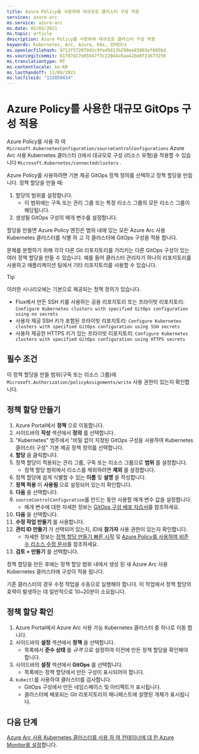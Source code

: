 ```yaml
---
title: Azure Policy를 사용하여 대규모로 클러스터 구성 적용
services: azure-arc
ms.service: azure-arc
ms.date: 03/03/2021
ms.topic: article
description: Azure Policy를 사용하여 대규모로 클러스터 구성 적용
keywords: Kubernetes, Arc, Azure, K8s, 컨테이너
ms.openlocfilehash: 9713f57207942c9fed5613b298ea83865ef685bd
ms.sourcegitcommit: 61f87d27e05547f3c22044c6aa42be8f23673256
ms.translationtype: MT
ms.contentlocale: ko-KR
ms.lasthandoff: 11/09/2021
ms.locfileid: "132059434"
---
```

# <a name="use-azure-policy-to-apply-gitops-configurations-at-scale"></a>Azure Policy를 사용한 대규모 GitOps 구성 적용

Azure Policy를 사용 하 여 `Microsoft.KubernetesConfiguration/sourceControlConfigurations` Azure Arc 사용 Kubernetes 클러스터 ()에서 대규모로 구성 (리소스 유형)을 적용할 수 있습니다 `Microsoft.Kubernetes/connectedclusters` .

Azure Policy를 사용하려면 기본 제공 GitOps 정책 정의를 선택하고 정책 할당을 만듭니다. 정책 할당을 만들 때:
1. 할당의 범위를 설정합니다.
    * 이 범위에는 구독 또는 관리 그룹 또는 특정 리소스 그룹의 모든 리소스 그룹이 해당됩니다.
2. 생성될 GitOps 구성의 매개 변수를 설정합니다. 

할당을 만들면 Azure Policy 엔진은 범위 내에 있는 모든 Azure Arc 사용 Kubernetes 클러스터를 식별 하 고 각 클러스터에 GitOps 구성을 적용 합니다.

문제를 분할하기 위해 각각 다른 Git 리포지토리를 가리키는 다른 GitOps 구성이 있는 여러 정책 할당을 만들 수 있습니다. 예를 들어 클러스터 관리자가 하나의 리포지토리를 사용하고 애플리케이션 팀에서 기타 리포지토리를 사용할 수 있습니다.

> [!TIP]
> 이러한 시나리오에는 기본으로 제공되는 정책 정의가 있습니다.
> * Flux에서 만든 SSH 키를 사용하는 공용 리포지토리 또는 프라이빗 리포지토리: `Configure Kubernetes clusters with specified GitOps configuration using no secrets`
> * 사용자 제공 SSH 키가 포함된 프라이빗 리포지토리: `Configure Kubernetes clusters with specified GitOps configuration using SSH secrets`
> * 사용자 제공한 HTTPS 키가 있는 프라이빗 리포지토리: `Configure Kubernetes clusters with specified GitOps configuration using HTTPS secrets`

## <a name="prerequisite"></a>필수 조건

이 정책 할당을 만들 범위(구독 또는 리소스 그룹)에 `Microsoft.Authorization/policyAssignments/write` 사용 권한이 있는지 확인합니다.

## <a name="create-a-policy-assignment"></a>정책 할당 만들기

1. Azure Portal에서 **정책** 으로 이동합니다.
1. 사이드바의 **작성** 섹션에서 **정의** 를 선택합니다.
1. "Kubernetes" 범주에서 "비밀 없이 지정된 GitOps 구성을 사용하여 Kubernetes 클러스터 구성" 기본 제공 정책 정의를 선택합니다. 
1. **할당** 을 클릭합니다.
1. 정책 할당이 적용되는 관리 그룹, 구독 또는 리소스 그룹으로 **범위** 를 설정합니다.
    * 정책 할당 범위에서 리소스를 제외하려면 **제외** 를 설정합니다.
1. 정책 할당에 쉽게 식별할 수 있는 **이름** 및 **설명** 을 작성합니다.
1. **정책 적용** 이 **사용됨** 으로 설정되어 있는지 확인합니다.
1. **다음** 을 선택합니다.
1. `sourceControlConfiguration`를 만드는 동안 사용할 매개 변수 값을 설정합니다.
    * 매개 변수에 대한 자세한 정보는 [GitOps 구성 배포 자습서](./tutorial-use-gitops-connected-cluster.md)를 참조하세요.
1. **다음** 을 선택합니다.
1. **수정 작업 만들기** 를 사용합니다.
1. **관리 ID 만들기** 가 선택되어 있는지, ID에 **참가자** 사용 권한이 있는지 확인합니다. 
    * 자세한 정보는 [정책 할당 만들기 빠른 시작](../../governance/policy/assign-policy-portal.md) 및 [Azure Policy를 사용하여 비준수 리소스 수정 문서](../../governance/policy/how-to/remediate-resources.md)를 참조하세요.
1. **검토 + 만들기** 를 선택합니다.

정책 할당을 만든 후에는 정책 할당 범위 내에서 생성 된 새 Azure Arc 사용 Kubernetes 클러스터에 구성이 적용 됩니다.

기존 클러스터의 경우 수정 작업을 수동으로 실행해야 합니다. 이 작업에서 정책 할당의 효력이 발생하는 데 일반적으로 10~20분이 소요됩니다.

## <a name="verify-a-policy-assignment"></a>정책 할당 확인

1. Azure Portal에서 Azure Arc 사용 가능 Kubernetes 클러스터 중 하나로 이동 합니다.
1. 사이드바의 **설정** 섹션에서 **정책** 을 선택합니다. 
    * 목록에서 **준수 상태** 를 *규격* 으로 설정하여 이전에 만든 정책 할당을 확인해야 합니다.
1. 사이드바의 **설정** 섹션에서 **GitOps** 를 선택합니다.
    * 목록에는 정책 할당에서 만든 구성이 표시되어야 합니다.
1. `kubectl`를 사용하여 클러스터를 검사합니다. 
    * GitOps 구성에서 만든 네임스페이스 및 아티팩트가 표시됩니다.
    * 클러스터에 배포되는 Git 리포지토리의 매니페스트에 설명된 개체가 표시됩니다.

## <a name="next-steps"></a>다음 단계

[Azure Arc 사용 Kubernetes 클러스터를 사용 하 여 컨테이너에 대 한 Azure Monitor를 설정](../../azure-monitor/containers/container-insights-enable-arc-enabled-clusters.md)합니다.
